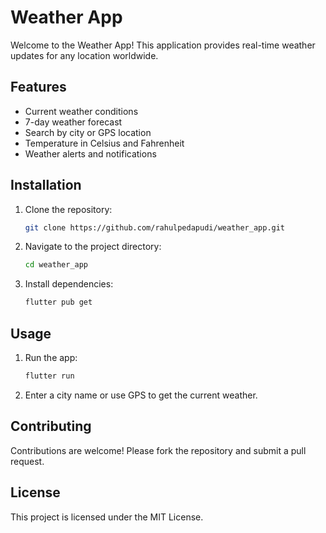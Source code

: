 # Weather App

Welcome to the Weather App! This application provides real-time weather updates for any location worldwide.

## Features

- Current weather conditions
- 7-day weather forecast
- Search by city or GPS location
- Temperature in Celsius and Fahrenheit
- Weather alerts and notifications

## Installation

1. Clone the repository:
   ```bash
   git clone https://github.com/rahulpedapudi/weather_app.git
   ```
2. Navigate to the project directory:
   ```bash
   cd weather_app
   ```
3. Install dependencies:
   ```bash
   flutter pub get
   ```

## Usage

1. Run the app:
   ```bash
   flutter run
   ```
2. Enter a city name or use GPS to get the current weather.

## Contributing

Contributions are welcome! Please fork the repository and submit a pull request.

## License

This project is licensed under the MIT License.
